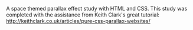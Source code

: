 A space themed parallax effect study with HTML and CSS.
This study was completed with the assistance from Keith Clark's great tutorial: http://keithclark.co.uk/articles/pure-css-parallax-websites/
